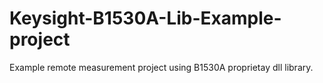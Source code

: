 # Keysight-B1530A-Lib-Example-project
Example remote measurement project using B1530A proprietay dll library.

